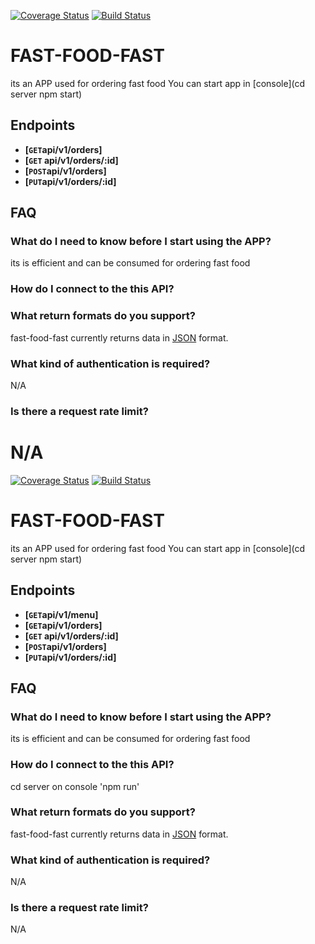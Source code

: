 

[![Coverage Status](https://coveralls.io/repos/github/akpante3/fast-food-fast/badge.svg?branch=ch-test-endpoints-%23160431153)](https://coveralls.io/github/akpante3/fast-food-fast?branch=ch-test-endpoints-%23160431153)
[![Build Status](https://travis-ci.org/akpante3/fast-food-fast.svg?branch=ch-test-endpoints-%23160431153)](https://travis-ci.org/akpante3/fast-food-fast)


# FAST-FOOD-FAST
its an APP used for ordering fast food
You can start app in [console](cd server npm start) 


## Endpoints

- **[<code>GET</code>api/v1/orders]**
- **[<code>GET</code> api/v1/orders/:id]**
- **[<code>POST</code>api/v1/orders]**
- **[<code>PUT</code>api/v1/orders/:id]**

## FAQ
### What do I need to know before I start using the APP?
its is efficient and can be consumed for ordering fast food

### How do I connect to the this API?


### What return formats do you support?
fast-food-fast currently returns data in [JSON](http://json.org/ "JSON") format.

### What kind of authentication is required?
N/A

### Is there a request rate limit?
N/A
=======

[![Coverage Status](https://coveralls.io/repos/github/akpante3/fast-food-fast/badge.svg?branch=ch-test-endpoints-%23160431153)](https://coveralls.io/github/akpante3/fast-food-fast?branch=ch-test-endpoints-%23160431153)
[![Build Status](https://travis-ci.org/akpante3/fast-food-fast.svg?branch=ch-test-endpoints-%23160431153)](https://travis-ci.org/akpante3/fast-food-fast)


# FAST-FOOD-FAST
its an APP used for ordering fast food
You can start app in [console](cd server npm start) 


## Endpoints

- **[<code>GET</code>api/v1/menu]**
- **[<code>GET</code>api/v1/orders]**
- **[<code>GET</code> api/v1/orders/:id]**
- **[<code>POST</code>api/v1/orders]**
- **[<code>PUT</code>api/v1/orders/:id]**

## FAQ
### What do I need to know before I start using the APP?
its is efficient and can be consumed for ordering fast food

### How do I connect to the this API?
cd server
on console 'npm run'

### What return formats do you support?
fast-food-fast currently returns data in [JSON](http://json.org/ "JSON") format.

### What kind of authentication is required?
N/A

### Is there a request rate limit?
N/A


